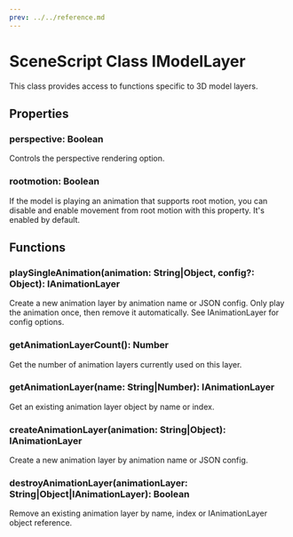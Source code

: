 ```yaml
---
prev: ../../reference.md
---
```


# SceneScript Class IModelLayer

This class provides access to functions specific to 3D model layers.

## Properties

### perspective: Boolean

Controls the perspective rendering option.

### rootmotion: Boolean

If the model is playing an animation that supports root motion, you can disable and enable movement from root motion with this property. It's enabled by default.

## Functions

### playSingleAnimation(animation: String|Object, config?: Object): IAnimationLayer

Create a new animation layer by animation name or JSON config. Only play the animation once, then remove it automatically. See IAnimationLayer for config options.

### getAnimationLayerCount(): Number

Get the number of animation layers currently used on this layer.

### getAnimationLayer(name: String|Number): IAnimationLayer

Get an existing animation layer object by name or index.

### createAnimationLayer(animation: String|Object): IAnimationLayer

Create a new animation layer by animation name or JSON config.

### destroyAnimationLayer(animationLayer: String|Object|IAnimationLayer): Boolean

Remove an existing animation layer by name, index or IAnimationLayer object reference.